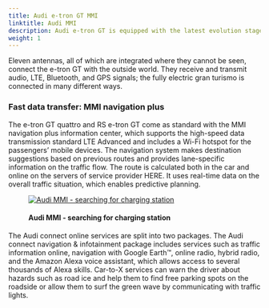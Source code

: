 ```yaml
---
title: Audi e-tron GT MMI
linktitle: Audi MMI
description: Audi e-tron GT is equipped with the latest evolution stage of its MMI operating concepts with the MMI touch response.
weight: 1
---
```

<!-- markdownlint-disable MD033 -->
Eleven antennas, all of which are integrated where they cannot be seen, connect the e-tron GT with the outside world. They receive and transmit audio, LTE, Bluetooth, and GPS signals; the fully electric gran turismo is connected in many different ways.

### Fast data transfer: MMI navigation plus

The e-tron GT quattro and RS e-tron GT come as standard with the MMI navigation plus information center, which supports the high-speed data transmission standard LTE Advanced and includes a Wi-Fi hotspot for the passengers’ mobile devices. The navigation system makes destination suggestions based on previous routes and provides lane-specific information on the traffic flow. The route is calculated both in the car and online on the servers of service provider HERE. It uses real-time data on the overall traffic situation, which enables predictive planning.

<figure>
    <a href="https://media.electrichasgoneaudi.net/multimedia/models/e-tron-gt/technology/uiandoperations/mmi/mmi_1.jpg">
        <img src="https://media.electrichasgoneaudi.net/multimedia/models/e-tron-gt/technology/uiandoperations/mmi/mmi_1s.jpg"
        class="img-fluid" alt="Audi MMI - searching for charging station" title="Audi MMI - searching for charging station">
    </a>
    <figcaption><h4>Audi MMI - searching for charging station</h4></figcaption>
</figure>

The Audi connect online services are split into two packages. The Audi connect navigation & infotainment package includes services such as traffic information online, navigation with Google Earth™, online radio, hybrid radio, and the Amazon Alexa voice assistant, which allows access to several thousands of Alexa skills. Car-to-X services can warn the driver about hazards such as road ice and help them to find free parking spots on the roadside or allow them to surf the green wave by communicating with traffic lights.

